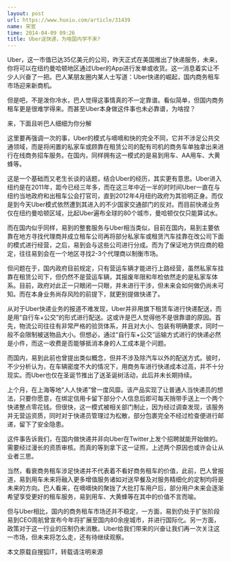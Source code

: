 ```yaml
---
layout: post
url: https://www.huxiu.com/article/31439
name: 宋宣
time: 2014-04-09 09:26
title: Uber送快递，为啥国内学不来?
---
```

Uber，这一市值已达35亿美元的公司，昨天正式在美国推出了快递服务，未来，你将可以在纽约曼哈顿地区通过Uber的App进行发单或收货。这一消息着实让不少人兴奋了一把。巴人某朋友圈内某人士写道：Uber快递的崛起，国内商务租车市场迎来新商机。

但是吧，不是泼你冷水，巴人觉得这事情真的不一定靠谱。看似简单，但国内商务租车更是很难学得来。而甚至Uber本身做这件事也未必靠谱，为啥捏？

来，下面且听巴人细细为你分解

这里要再强调一次的事，Uber的模式与嘀嘀和快的完全不同，它并不涉足公共交通领域，而是将闲置的私家车或顾靠在租赁公司的配有司机的商务车单独拿出来进行在线商务招车服务。在国内，同样拥有这一模式的是易到用车、AA用车、大黄蜂等。

这是一个基础而又老生长谈的话题，结合Uber的经历，其实更有意思。Uber进入纽约是在2011年，距今已经三年多，而在这三年中近一半的时时间Uber一直在与纽约当地政府和出租车公会打官司，直到2012年4月纽约政府为其验明正身。而仅是到今天Uber模式依然遭到其进入的不少国家交通部门的反对。而目前快递业务仅在纽约曼哈顿区域，比起Uber遍布全球的80个城市，曼哈顿仅仅只能算试水。

而在国内似乎同样，易到的整套服务与Uber相当类似，目前在国内，易到主要依靠在地方寻找代理商并成立租车公司再将部分私家车或租赁汽车挂靠在改公司下面的模式进行经营，之后，易到会与这些公司进行分成。而为了保证地方供应商的稳定，往往易到会在一个地区寻找2-3个代理商以制衡市场。

但问题在于，国内政府目前规定，只有营运车辆才能进行上路经营，虽然私家车挂靠在租赁公司下，但仍然不是营运车辆，其报废年限和年检依然走的是私家车体系。目前，政府对此正一只眼闭一只眼，并未进行干涉，但未来会如何做仍尚未可知。而在本身业务尚存风险的前提下，就更别提做快递了。

从对于Uber快递业务的报道不难发现，Uber并非用旗下租赁车进行快递配送，而是用“自行车+公交”的形式进行配送。这或许是巴人觉得他不是很靠谱的原因。首先，物流公司往往有非常严格的验货体系，并且对大小、包装有明确要求，同时一般不会限制被送物品大小。但想必，通过“自行车+公交”运输方式进行的快递必然是小件，而这一收费是否能够抵消本身的人工成本是个问题。

而国内，易到此前也曾提出类似概念，但并不涉及除汽车以外的配送方式。彼时，不少分析认为，在车辆密度不大的情况下，用商务车进行快递成本过高，并不十分现实。而Uber也仅在圣诞节推出了送圣诞树活动，此后并未长期持续。

上个月，在上海等地“人人快递”曾一度风靡。该产品实现了让普通人当快递员的想法，只要你愿意，在绑定信用卡留下部分个人信息后即可每天捎带手送上一个两个快递整点零花钱。但很快，这一模式被相关部门制止，因为经过调查发现，该服务并无营运资质，同时对于快递员管理过为松散，部分包裹完全不经过检查便进行邮递，留下了安全隐患。

这件事告诉我们，在国内做快递并非向Uber在Twitter上发个招聘就能开始做的。需要经过漫长的资质审核。而真的等到拿下这一证照，上述两个原因也或许会让从业者三思。

当然，看衰商务租车涉足快递并不代表着不看好商务租车的价值，此前，巴人曾报道，易到用车未来将融入更多增值服务诸如对送早餐及对服务精细化的定制均将是未来的方向。巴人看来，在嘀嘀快的聚拢了大批打车用户后，部分用户未来会逐渐希望享受更好的租车服务，易到用车、大黄蜂等在其中的价值不言而喻。

但与Uber相比，国内的商务租车市场还并不稳定，一方面，易到仍处于扩张阶段易到CEO周航曾宣布今年将扩展至国内80余座城市，并进行国际化。另一方面，政策对于这一行业的压制仍未消散。Uber给我们带来的兴奋让我们再一次关注这一市场，但未来将怎么走，还有待继续观察。

本文原载自搜狐IT，转载请注明来源

